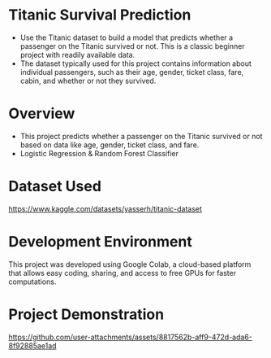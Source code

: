 # Titanic Survival Prediction
- Use the Titanic dataset to build a model that predicts whether a passenger on the Titanic survived or not. This is a classic beginner project with readily available data.
- The dataset typically used for this project contains information about individual passengers, such as their age, gender, ticket class, fare, cabin, and whether or not they survived.

# Overview
- This project predicts whether a passenger on the Titanic survived or not based on data like age, gender, ticket class, and fare.
- Logistic Regression & Random Forest Classifier

# Dataset Used
https://www.kaggle.com/datasets/yasserh/titanic-dataset

# Development Environment
This project was developed using Google Colab, a cloud-based platform that allows easy coding, sharing, and access to free GPUs for faster computations.

# Project Demonstration 
https://github.com/user-attachments/assets/8817562b-aff9-472d-ada6-8f92885ae1ad
